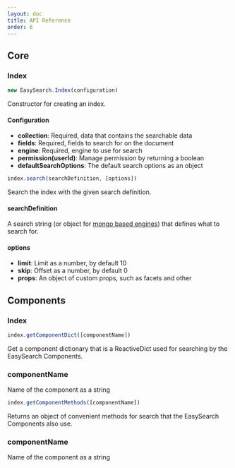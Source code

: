 ```yaml
---
layout: doc
title: API Reference
order: 6
---
```


## Core

### Index

```javascript
new EasySearch.Index(configuration)
```

Constructor for creating an index.

#### Configuration

* __collection__: Required, data that contains the searchable data
* __fields__: Required, fields to search for on the document
* __engine__: Required, engine to use for search
* __permission(userId)__: Manage permission by returning a boolean
* __defaultSearchOptions__: The default search options as an object

```javascript
index.search(searchDefinition, [options])
```

Search the index with the given search definition.

#### searchDefinition

A search string (or object for [mongo based engines](../engines/)) that defines what to search for.

#### options

* __limit__: Limit as a number, by default 10
* __skip__:  Offset as a number, by default 0
* __props__: An object of custom props, such as facets and other

## Components

### Index

```javascript
index.getComponentDict([componentName])
```

Get a component dictionary that is a ReactiveDict used for searching by the EasySearch Components.

### componentName

Name of the component as a string

```javascript
index.getComponentMethods([componentName])
```

Returns an object of convenient methods for search that the EasySearch Components also use.

### componentName

Name of the component as a string
